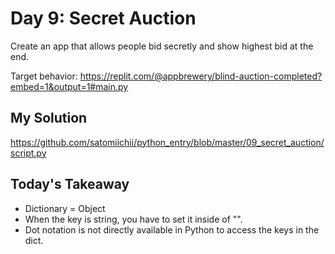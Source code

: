 # Day 9: Secret Auction

Create an app that allows people bid secretly and show highest bid at the end.

Target behavior: https://replit.com/@appbrewery/blind-auction-completed?embed=1&output=1#main.py

## My Solution

https://github.com/satomiichii/python_entry/blob/master/09_secret_auction/script.py

## Today's Takeaway

- Dictionary = Object
- When the key is string, you have to set it inside of "".
- Dot notation is not directly available in Python to access the keys in the dict.
